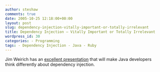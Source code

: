 ```yaml
---
author: steshaw
comments: true
date: 2005-10-25 12:18:00+00:00
layout: post
slug: dependency-injection-vitally-important-or-totally-irrelevant
title: Dependency Injection – Vitally Important or Totally Irrelevant
wordpress_id: 30
categories: - Programming
tags: - Dependency Injection - Java - Ruby
---
```


Jim Weirich has an [excellent presentation](http://www.onestepback.org/articles/depinj/) that will make Java developers think differently about dependency injection.
